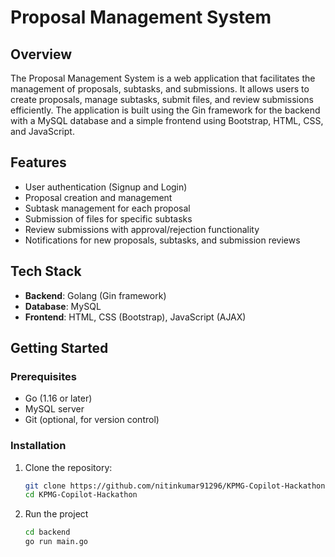 # Proposal Management System

## Overview

The Proposal Management System is a web application that facilitates the management of proposals, subtasks, and submissions. It allows users to create proposals, manage subtasks, submit files, and review submissions efficiently. The application is built using the Gin framework for the backend with a MySQL database and a simple frontend using Bootstrap, HTML, CSS, and JavaScript.

## Features

- User authentication (Signup and Login)
- Proposal creation and management
- Subtask management for each proposal
- Submission of files for specific subtasks
- Review submissions with approval/rejection functionality
- Notifications for new proposals, subtasks, and submission reviews

## Tech Stack

- **Backend**: Golang (Gin framework)
- **Database**: MySQL
- **Frontend**: HTML, CSS (Bootstrap), JavaScript (AJAX)

## Getting Started

### Prerequisites

- Go (1.16 or later)
- MySQL server
- Git (optional, for version control)

### Installation

1. Clone the repository:
   ```bash
   git clone https://github.com/nitinkumar91296/KPMG-Copilot-Hackathon.git
   cd KPMG-Copilot-Hackathon

2. Run the project
   ``` bash
   cd backend
   go run main.go
